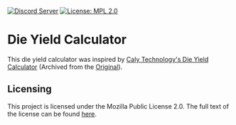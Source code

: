 [![Discord Server](https://img.shields.io/discord/579354150639370348?color=7389D8&label=Discord&labelColor=6A7EC2&logo=discord&logoColor=FFFFFF&style=flat-square)](https://discord.gg/RyQwwzW)
[![License: MPL 2.0](https://img.shields.io/static/v1?color=7389D8&label=License&labelColor=5D5D5D&message=MPL%202.0&color=4DC71F&style=flat-square)](https://choosealicense.com/licenses/mpl-2.0/)

# Die Yield Calculator

This die yield calculator was inspired by [Caly Technology's Die Yield Calculator] (Archived from the [Original]).

## Licensing

This project is licensed under the Mozilla Public License 2.0. The full text of the license can be found [here](license.md).

[Caly Technology's Die Yield Calculator]: https://web.archive.org/web/20220603024104/https://caly-technologies.com/die-yield-calculator/
[Original]: https://caly-technologies.com/die-yield-calculator/
